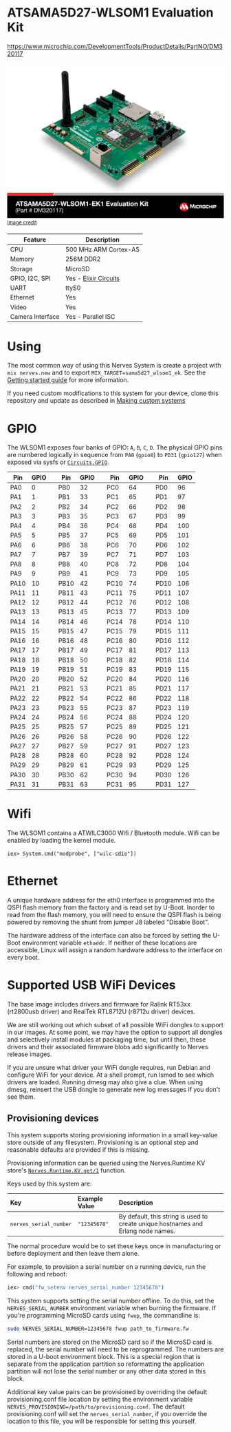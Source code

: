# ATSAMA5D27-WLSOM1 Evaluation Kit

https://www.microchip.com/DevelopmentTools/ProductDetails/PartNO/DM320117

![ATSAMA5D27-WLSOM1 Evaluation Kit image](assets/images/ATSAMA5D27-WLSOM1.jpg)
<br><sup>[Image credit](https://www.microchip.com/_ImagedCopy/191126-MPU-PHOTO-ATSAMA5D27-WLSOM1-EK1%20Evaluation%20Kit-Angle-5x7.jpg)</sup>

| Feature              | Description                     |
| -------------------- | ------------------------------- |
| CPU                  | 500 MHz ARM Cortex-A5           |
| Memory               | 256M DDR2                       |
| Storage              | MicroSD                         |
| GPIO, I2C, SPI       | Yes - [Elixir Circuits](https://github.com/elixir-circuits) |
| UART                 | ttyS0                           |
| Ethernet             | Yes                             |
| Video                | Yes                             |
| Camera Interface     | Yes - Parallel ISC              |

# Using

The most common way of using this Nerves System is create a project with `mix
nerves.new` and to export `MIX_TARGET=sama5d27_wlsom1_ek`. See the [Getting started
guide](https://hexdocs.pm/nerves/getting-started.html#creating-a-new-nerves-app)
for more information.

If you need custom modifications to this system for your device, clone this
repository and update as described in [Making custom
systems](https://hexdocs.pm/nerves/systems.html#customizing-your-own-nerves-system)

# GPIO

The WLSOM1 exposes four banks of GPIO: `A`, `B`, `C`, `D`. The physical GPIO
pins are numbered logically in sequence from `PA0` (`gpio0`) to
`PD31` (`gpio127`) when exposed via sysfs or [`Circuits.GPIO`](https://hex.pm/packages/circuits_gpio).

|  Pin  |  GPIO  |   |  Pin  |  GPIO  |   |  Pin  |  GPIO  |   |  Pin  |  GPIO  |
|  ---  |  ----  | - |  ---  |  ----  | - |  ---  |  ----  | - |  ---  |  ----  |
|  PA0  |  0  | |  PB0  |  32  | |  PC0  |  64  | |  PD0  |  96  |
|  PA1  |  1  | |  PB1  |  33  | |  PC1  |  65  | |  PD1  |  97  |
|  PA2  |  2  | |  PB2  |  34  | |  PC2  |  66  | |  PD2  |  98  |
|  PA3  |  3  | |  PB3  |  35  | |  PC3  |  67  | |  PD3  |  99  |
|  PA4  |  4  | |  PB4  |  36  | |  PC4  |  68  | |  PD4  |  100  |
|  PA5  |  5  | |  PB5  |  37  | |  PC5  |  69  | |  PD5  |  101  |
|  PA6  |  6  | |  PB6  |  38  | |  PC6  |  70  | |  PD6  |  102  |
|  PA7  |  7  | |  PB7  |  39  | |  PC7  |  71  | |  PD7  |  103  |
|  PA8  |  8  | |  PB8  |  40  | |  PC8  |  72  | |  PD8  |  104  |
|  PA9  |  9  | |  PB9  |  41  | |  PC9  |  73  | |  PD9  |  105  |
|  PA10  |  10  | |  PB10  |  42  | |  PC10  |  74  | |  PD10  |  106  |
|  PA11  |  11  | |  PB11  |  43  | |  PC11  |  75  | |  PD11  |  107  |
|  PA12  |  12  | |  PB12  |  44  | |  PC12  |  76  | |  PD12  |  108  |
|  PA13  |  13  | |  PB13  |  45  | |  PC13  |  77  | |  PD13  |  109  |
|  PA14  |  14  | |  PB14  |  46  | |  PC14  |  78  | |  PD14  |  110  |
|  PA15  |  15  | |  PB15  |  47  | |  PC15  |  79  | |  PD15  |  111  |
|  PA16  |  16  | |  PB16  |  48  | |  PC16  |  80  | |  PD16  |  112  |
|  PA17  |  17  | |  PB17  |  49  | |  PC17  |  81  | |  PD17  |  113  |
|  PA18  |  18  | |  PB18  |  50  | |  PC18  |  82  | |  PD18  |  114  |
|  PA19  |  19  | |  PB19  |  51  | |  PC19  |  83  | |  PD19  |  115  |
|  PA20  |  20  | |  PB20  |  52  | |  PC20  |  84  | |  PD20  |  116  |
|  PA21  |  21  | |  PB21  |  53  | |  PC21  |  85  | |  PD21  |  117  |
|  PA22  |  22  | |  PB22  |  54  | |  PC22  |  86  | |  PD22  |  118  |
|  PA23  |  23  | |  PB23  |  55  | |  PC23  |  87  | |  PD23  |  119  |
|  PA24  |  24  | |  PB24  |  56  | |  PC24  |  88  | |  PD24  |  120  |
|  PA25  |  25  | |  PB25  |  57  | |  PC25  |  89  | |  PD25  |  121  |
|  PA26  |  26  | |  PB26  |  58  | |  PC26  |  90  | |  PD26  |  122  |
|  PA27  |  27  | |  PB27  |  59  | |  PC27  |  91  | |  PD27  |  123  |
|  PA28  |  28  | |  PB28  |  60  | |  PC28  |  92  | |  PD28  |  124  |
|  PA29  |  29  | |  PB29  |  61  | |  PC29  |  93  | |  PD29  |  125  |
|  PA30  |  30  | |  PB30  |  62  | |  PC30  |  94  | |  PD30  |  126  |
|  PA31  |  31  | |  PB31  |  63  | |  PC31  |  95  | |  PD31  |  127  |

# Wifi

The WLSOM1 contains a ATWILC3000 Wifi / Bluetooth module. Wifi can be enabled
by loading the kernel module.

```text
iex> System.cmd("modprobe", ["wilc-sdio"])
```

# Ethernet

A unique hardware address for the eth0 interface is programmed into the QSPI
flash memory from the factory and is read set by U-Boot. Inorder to read from
the flash memory, you will need to ensure the QSPI flash is being powered by
removing the shunt from jumper J8 labeled "Disable Boot".

The hardware address of the interface can also be forced by setting the U-Boot
environment variable `ethaddr`. If neither of these locations are accessible,
Linux will assign a random hardware address to the interface on every boot.

# Supported USB WiFi Devices

The base image includes drivers and firmware for Ralink RT53xx (rt2800usb
driver) and RealTek RTL8712U (r8712u driver) devices.

We are still working out which subset of all possible WiFi dongles to support in
our images. At some point, we may have the option to support all dongles and
selectively install modules at packaging time, but until then, these drivers and
their associated firmware blobs add significantly to Nerves release images.

If you are unsure what driver your WiFi dongle requires, run Debian and
configure WiFi for your device. At a shell prompt, run lsmod to see which
drivers are loaded. Running dmesg may also give a clue. When using dmesg,
reinsert the USB dongle to generate new log messages if you don't see them.

## Provisioning devices

This system supports storing provisioning information in a small key-value store
outside of any filesystem. Provisioning is an optional step and reasonable
defaults are provided if this is missing.

Provisioning information can be queried using the Nerves.Runtime KV store's
[`Nerves.Runtime.KV.get/1`](https://hexdocs.pm/nerves_runtime/Nerves.Runtime.KV.html#get/1)
function.

Keys used by this system are:

Key                    | Example Value     | Description
:--------------------- | :---------------- | :----------
`nerves_serial_number` | `"12345678"`      | By default, this string is used to create unique hostnames and Erlang node names.

The normal procedure would be to set these keys once in manufacturing or before
deployment and then leave them alone.

For example, to provision a serial number on a running device, run the following
and reboot:

```elixir
iex> cmd("fw_setenv nerves_serial_number 12345678")
```

This system supports setting the serial number offline. To do this, set the
`NERVES_SERIAL_NUMBER` environment variable when burning the firmware. If you're
programming MicroSD cards using `fwup`, the commandline is:

```sh
sudo NERVES_SERIAL_NUMBER=12345678 fwup path_to_firmware.fw
```

Serial numbers are stored on the MicroSD card so if the MicroSD card is
replaced, the serial number will need to be reprogrammed. The numbers are stored
in a U-boot environment block. This is a special region that is separate from
the application partition so reformatting the application partition will not
lose the serial number or any other data stored in this block.

Additional key value pairs can be provisioned by overriding the default provisioning.conf
file location by setting the environment variable
`NERVES_PROVISIONING=/path/to/provisioning.conf`. The default provisioning.conf
will set the `nerves_serial_number`, if you override the location to this file,
you will be responsible for setting this yourself.
